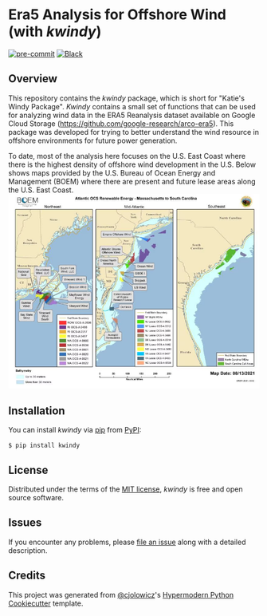 # Era5 Analysis for Offshore Wind (with _kwindy_)

[![pre-commit](https://img.shields.io/badge/pre--commit-enabled-brightgreen?logo=pre-commit&logoColor=white)][pre-commit]
[![Black](https://img.shields.io/badge/code%20style-black-000000.svg)][black]

[pre-commit]: https://github.com/pre-commit/pre-commit
[black]: https://github.com/psf/black

## Overview

This repository contains the _kwindy_ package, which is short for "Katie's Windy Package". _Kwindy_ contains a small set of functions that can be used for analyzing wind data in the ERA5 Reanalysis dataset available on Google Cloud Storage (https://github.com/google-research/arco-era5). This package was developed for trying to better understand the wind resource in offshore environments for future power generation.

To date, most of the analysis here focuses on the U.S. East Coast where there is the highest density of offshore wind development in the U.S. Below shows maps provided by the U.S. Bureau of Ocean Energy and Management (BOEM) where there are present and future lease areas along the U.S. East Coast.
![alt text](image.png)

## Installation

You can install _kwindy_ via [pip] from [PyPI]:

```console
$ pip install kwindy
```

## License

Distributed under the terms of the [MIT license][license],
_kwindy_ is free and open source software.

## Issues

If you encounter any problems,
please [file an issue] along with a detailed description.

## Credits

This project was generated from [@cjolowicz]'s [Hypermodern Python Cookiecutter] template.

[@cjolowicz]: https://github.com/cjolowicz
[pypi]: https://pypi.org/
[hypermodern python cookiecutter]: https://github.com/cjolowicz/cookiecutter-hypermodern-python
[file an issue]: https://github.com/kbren/era5-analysis/issues
[pip]: https://pip.pypa.io/

<!-- github-only -->

[license]: https://github.com/kbren/era5-analysis/blob/main/LICENSE
[contributor guide]: https://github.com/kbren/era5-analysis/blob/main/CONTRIBUTING.md
[command-line reference]: https://era5-analysis.readthedocs.io/en/latest/usage.html
